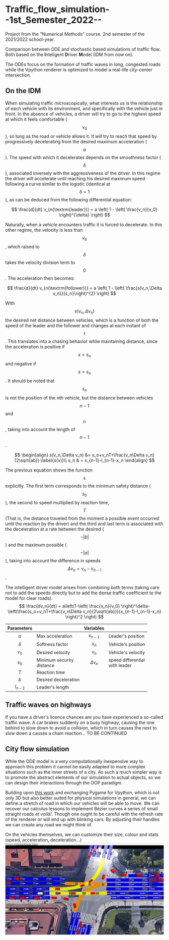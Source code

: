 # Traffic_flow_simulation--1st_Semester_2022--
Project from the "Numerical Methods" course. 2nd semester of the 2021/2022 school-year.

Comparison between ODE and stochastic based simulations of traffic flow. Both based on the **I**nteligent **D**river 
**M**odel (IDM from now on).

The ODEs focus on the formation of traffic waves in long, congested roads while the Vpython renderer is optimized to 
model a real-life city-center intersection.

## On the IDM 

When simulating traffic microscopically, what interests us is the relationship of each vehicle with its
environment, and specifically with the vehicle just in front. In the absence of vehicles, a driver will try to go to the
highest speed at which it feels comfortable ($$v_0$$), so long as the road or vehicle allows it. It will try to 
reach that speed by progressively decelerating from the desired maximum acceleration ($$a$$). The speed 
with which it decelerates depends on the smoothness factor ($$\delta$$), associated inversely with the 
aggressiveness of the driver. In this regime the driver will accelerate until reaching his desired maximum speed 
following a curve similar to the logistic (identical at $$\delta = 1$$), as can be deduced from the following 
differential equation:

$$
\frac{d}{dt}  v_{n(\textrm{leader})} = a \left( 1 - \left( \frac{v_n}{v_0} \right)^{\delta} \right)
$$


Naturally, when a vehicle encounters traffic it is forced to decelerate. In this other regime, the velocity is 
less than $$v_0$$, which raised to $$\delta$$ takes the velocity division term to $$0$$. The acceleration then becomes:

$$
\frac{d}{dt}  v_{n(\textrm{follower})} = a \left( 1 - \left( \frac{s(v_n,\Delta v_n)}{s_n}\right)^{2} \right)
$$

With $$s(v_n,\Delta v_n)$$ the desired net distance between vehicles, which is a function of both the speed of the 
leader and the follower and changes at each instant of $$t$$. This translates into a chasing behavior while maintaining 
distance, since the acceleration is positive if $$s<s_n$$ and negative if $$s>s_n$$. It should be noted that $$s_n$$ is 
not the position of the nth vehicle, but the distance between vehicles $$n-1$$ and $$n$$, taking into account the 
length of $$n-1$$.

$$
\begin{align}
s(v_n,\Delta v_n) &= s_o+v_nT+\frac{v_n\Delta v_n}{2\sqrt{ab}} \label{s(v)}\\
s_n & = x_{n-1}-l_{n-1}-x_n
\end{align}
$$

The previous equation shows the function $$s$$ explicitly. The first term corresponds to the minimum safety distance 
($$s_0$$), the second to speed multiplied by reaction time, $$T$$ (That is, the distance traveled from the moment a 
possible event occurred until the reaction by the driver) and the third and last term is associated with the 
deceleration at a rate between the desired ($$-|b|$$) and the maximum possible ($$-|a|$$), taking into account the 
difference in speeds $$\Delta v_n = v_n - v_{n-1}$$.


The intelligent driver model arises from combining both terms (taking care not to add the speeds directly but to add 
the dense traffic coefficient to the model for clear roads).
$$
\frac{dv_n}{dt} = a\left(1-\left( \frac{v_n}{v_0} \right)^\delta-\left(\frac{s_o+v_nT+\frac{v_n\Delta v_n}{2\sqrt{ab}}}{x_{n-1}-l_{n-1}-x_n} \right)^2 \right)
$$


| Parameters |                               |  Variables   |                                    |
|:----------:|:------------------------------|:------------:|:-----------------------------------|
|    $a$     | Max acceleration              |  $x_{n-1}$   | Leader's position                  |
|  $\delta$  | Softness factor               |    $x_n$     | Vehicle's position                 |
|   $v_0$    | Desired velocity              |    $v_n$     | Vehicle's velocity                 |
|   $s_0$    | Minimum security <br>distance | $\Delta v_n$ | speed differential <br>with leader |
|    $T$     | Reaction time                 |              |                                    |
|    $b$     | Desired deceleration          |              |                                    |
| $l_{n-1}$  | Leader's length               |              |                                    |


## Traffic waves on highways
If you have a driver's licence chances are you have experienced a so-called traffic wave. A car brakes suddenly on a 
busy highway, causing the one behind to slow down to avoid a collision, which in turn causes the next to slow down a 
causes a chain reaction... TO BE CONTINUED

## City flow simulation
While the ODE model is a very computationally inexpensive way to approach this problem it cannot be easily adapted 
to more complex situations such as the inner streets of a city. As such a much simpler way is to promote the 
abstract elements of our simulation to actual objects, so we can design their interactions through the OOP paradigm.

Building upon [this work](https://towardsdatascience.com/simulating-traffic-flow-in-python-ee1eab4dd20f) and 
exchanging Pygame for Vpython, which is not only 3D but also better suited for physical simulations in general, we 
can define a stretch of road in which our vehicles will be able to move. We can recover our calculus lessons to 
implement Bézier curves a series of small straight roads _et voilà!_. Though one ought to be careful with the refresh 
rate of the renderer or will end up with blinking cars. By adjusting their handles we can create any road we might 
think of.

On the vehicles themselves, we can customize their size, colour and stats (speed, acceleration, deceleration...)
![intersection simulator](https://raw.githubusercontent.com/Daniel-Lanchares/Traffic_flow_simulation--1st_Semester_2022--/main/Pictures_&_Figures/Intersection.png?raw=true)